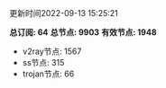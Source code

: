 更新时间2022-09-13 15:25:21

**总订阅: 64**
**总节点: 9903**
**有效节点: 1948**
- v2ray节点: 1567
- ss节点: 315
- trojan节点: 66
